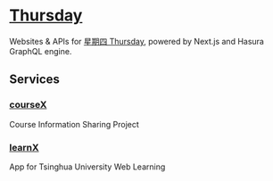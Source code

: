 # [Thursday](https://tsinghua.app/)

Websites & APIs for [星期四 Thursday](https://tsinghua.app/), powered by Next.js and Hasura GraphQL engine.

## Services

### [courseX](https://tsinghua.app/courses)

Course Information Sharing Project

### [learnX](https://tsinghua.app/learnX)

App for Tsinghua University Web Learning
